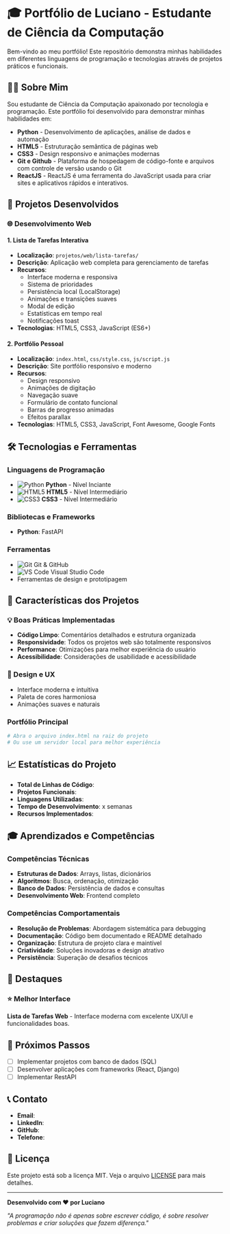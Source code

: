 # 🎓 Portfólio de Luciano - Estudante de Ciência da Computação

Bem-vindo ao meu portfólio! Este repositório demonstra minhas habilidades em diferentes linguagens de programação e tecnologias através de projetos práticos e funcionais.

## 👨‍💻 Sobre Mim

Sou estudante de Ciência da Computação apaixonado por tecnologia e programação. Este portfólio foi desenvolvido para demonstrar minhas habilidades em:

- **Python** - Desenvolvimento de aplicações, análise de dados e automação
- **HTML5** - Estruturação semântica de páginas web
- **CSS3** - Design responsivo e animações modernas
- **Git e Github** - Plataforma de hospedagem de código-fonte e arquivos com controle de versão usando o Git
- **ReactJS** - ReactJS é uma ferramenta do JavaScript usada para criar sites e aplicativos rápidos e interativos.

## 🚀 Projetos Desenvolvidos

### 🌐 Desenvolvimento Web

#### 1. Lista de Tarefas Interativa
- **Localização**: `projetos/web/lista-tarefas/`
- **Descrição**: Aplicação web completa para gerenciamento de tarefas
- **Recursos**:
  - Interface moderna e responsiva
  - Sistema de prioridades
  - Persistência local (LocalStorage)
  - Animações e transições suaves
  - Modal de edição
  - Estatísticas em tempo real
  - Notificações toast
- **Tecnologias**: HTML5, CSS3, JavaScript (ES6+)

#### 2. Portfólio Pessoal
- **Localização**: `index.html`, `css/style.css`, `js/script.js`
- **Descrição**: Site portfólio responsivo e moderno
- **Recursos**:
  - Design responsivo
  - Animações de digitação
  - Navegação suave
  - Formulário de contato funcional
  - Barras de progresso animadas
  - Efeitos parallax
- **Tecnologias**: HTML5, CSS3, JavaScript, Font Awesome, Google Fonts

## 🛠️ Tecnologias e Ferramentas

### Linguagens de Programação
- ![Python](https://img.shields.io/badge/Python-3776AB?style=flat&logo=python&logoColor=white) **Python** - Nível Inciante
- ![HTML5](https://img.shields.io/badge/HTML5-E34F26?style=flat&logo=html5&logoColor=white) **HTML5** - Nível Intermediário
- ![CSS3](https://img.shields.io/badge/CSS3-1572B6?style=flat&logo=css3&logoColor=white) **CSS3** - Nível Intermediário
### Bibliotecas e Frameworks
- **Python**:   FastAPI


### Ferramentas
- ![Git](https://img.shields.io/badge/Git-F05032?style=flat&logo=git&logoColor=white) Git & GitHub
- ![VS Code](https://img.shields.io/badge/VS%20Code-007ACC?style=flat&logo=visual-studio-code&logoColor=white) Visual Studio Code
- Ferramentas de design e prototipagem

## 🎯 Características dos Projetos

### 💡 Boas Práticas Implementadas
- **Código Limpo**: Comentários detalhados e estrutura organizada
- **Responsividade**: Todos os projetos web são totalmente responsivos
- **Performance**: Otimizações para melhor experiência do usuário
- **Acessibilidade**: Considerações de usabilidade e acessibilidade

### 🎨 Design e UX
- Interface moderna e intuitiva
- Paleta de cores harmoniosa
- Animações suaves e naturais

### Portfólio Principal
```bash
# Abra o arquivo index.html na raiz do projeto
# Ou use um servidor local para melhor experiência
```

## 📈 Estatísticas do Projeto

- **Total de Linhas de Código**: 
- **Projetos Funcionais**:
- **Linguagens Utilizadas**: 
- **Tempo de Desenvolvimento**: x semanas
- **Recursos Implementados**: 

## 🎓 Aprendizados e Competências

### Competências Técnicas
- **Estruturas de Dados**: Arrays, listas, dicionários
- **Algoritmos**: Busca, ordenação, otimização
- **Banco de Dados**: Persistência de dados e consultas
- **Desenvolvimento Web**: Frontend completo

### Competências Comportamentais
- **Resolução de Problemas**: Abordagem sistemática para debugging
- **Documentação**: Código bem documentado e README detalhado
- **Organização**: Estrutura de projeto clara e maintível
- **Criatividade**: Soluções inovadoras e design atrativo
- **Persistência**: Superação de desafios técnicos

## 🌟 Destaques

### ⭐ Melhor Interface
**Lista de Tarefas Web** - Interface moderna com excelente UX/UI e funcionalidades boas.


## 🔮 Próximos Passos

- [ ] Implementar projetos com banco de dados (SQL)
- [ ] Desenvolver aplicações com frameworks (React, Django)
- [ ] Implementar RestAPI

## 📞 Contato

- **Email**: 
- **LinkedIn**: 
- **GitHub**: 
- **Telefone**: 

## 📄 Licença

Este projeto está sob a licença MIT. Veja o arquivo [LICENSE](LICENSE) para mais detalhes.

---

**Desenvolvido com ❤️ por Luciano**

*"A programação não é apenas sobre escrever código, é sobre resolver problemas e criar soluções que fazem diferença."*

